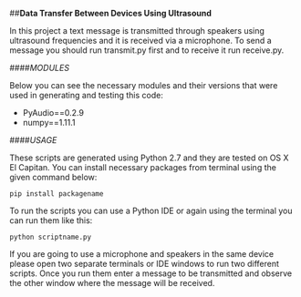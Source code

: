 ##**Data Transfer Between Devices Using Ultrasound**

In this project a text message is transmitted through speakers using ultrasound frequencies and it is received via a microphone. To send a message you should run transmit.py first and to receive it run receive.py.

####*MODULES*

Below you can see the necessary modules and their versions that were used in generating and testing this code:

- PyAudio==0.2.9
- numpy==1.11.1

####*USAGE*

These scripts are generated using Python 2.7 and they are tested on OS X El Capitan. You can install necessary packages from terminal using the given command below:

`pip install packagename`

To run the scripts you can use a Python IDE or again using the terminal you can run them like this:

`python scriptname.py`

If you are going to use a microphone and speakers in the same device please open two separate terminals or IDE windows to run two different scripts. Once you run them enter a message to be transmitted and observe the other window where the message will be received.

